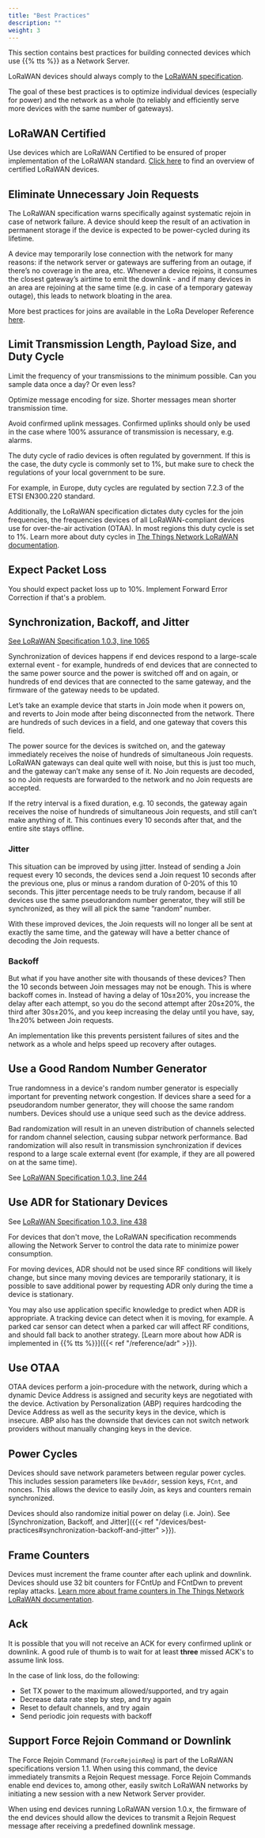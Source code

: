 ```yaml
---
title: "Best Practices"
description: ""
weight: 3
---
```


This section contains best practices for building connected devices which use {{% tts %}} as a Network Server.

<!--more-->

LoRaWAN devices should always comply to the [LoRaWAN specification](https://www.lora-alliance.org/lorawan-for-developers).

The goal of these best practices is to optimize individual devices (especially for power) and the network as a whole (to reliably and efficiently serve more devices with the same number of gateways).

## LoRaWAN Certified

Use devices which are LoRaWAN Certified to be ensured of proper implementation of the LoRaWAN standard. [Click here](https://lora-alliance.org/showcase/search/?_sfm_lorawan_certified_device=certified) to find an overview of certified LoRaWAN devices.

## Eliminate Unnecessary Join Requests

The LoRaWAN specification warns specifically against systematic rejoin in case of network failure. A device should keep the result of an activation in permanent storage if the device is expected to be power-cycled during its lifetime.

A device may temporarily lose connection with the network for many reasons: if the network server or gateways are suffering from an outage, if there’s no coverage in the area, etc. Whenever a device rejoins, it consumes the closest gateway’s airtime to emit the downlink - and if many devices in an area are rejoining at the same time (e.g. in case of a temporary gateway outage), this leads to network bloating in the area.

More best practices for joins are available in the LoRa Developer Reference [here](https://lora-developers.semtech.com/library/tech-papers-and-guides/the-book/joining-and-rejoining).

## Limit Transmission Length, Payload Size, and Duty Cycle

Limit the frequency of your transmissions to the minimum possible. Can you sample data once a day? Or even less?

Optimize message encoding for size. Shorter messages mean shorter transmission time.

Avoid confirmed uplink messages. Confirmed uplinks should only be used in the case where 100% assurance of transmission is necessary, e.g. alarms.

The duty cycle of radio devices is often regulated by government. If this is the case, the duty cycle is commonly set to 1%, but make sure to check the regulations of your local government to be sure.

For example, in Europe, duty cycles are regulated by section 7.2.3 of the ETSI EN300.220 standard.

Additionally, the LoRaWAN specification dictates duty cycles for the join frequencies, the frequencies devices of all LoRaWAN-compliant devices use for over-the-air activation (OTAA). In most regions this duty cycle is set to 1%. Learn more about duty cycles in [The Things Network LoRaWAN documentation](https://www.thethingsnetwork.org/docs/lorawan/duty-cycle/).

## Expect Packet Loss

You should expect packet loss up to 10%. Implement Forward Error Correction if that's a problem.

## Synchronization, Backoff, and Jitter

[See LoRaWAN Specification 1.0.3, line 1065](https://lora-alliance.org/wp-content/uploads/2020/11/lorawan1.0.3.pdf)

Synchronization of devices happens if end devices respond to a large-scale external event - for example, hundreds of end devices that are connected to the same power source and the power is switched off and on again, or hundreds of end devices that are connected to the same gateway, and the firmware of the gateway needs to be updated.

Let’s take an example device that starts in Join mode when it powers on, and reverts to Join mode after being disconnected from the network. There are hundreds of such devices in a field, and one gateway that covers this field.

The power source for the devices is switched on, and the gateway immediately receives the noise of hundreds of simultaneous Join requests. LoRaWAN gateways can deal quite well with noise, but this is just too much, and the gateway can’t make any sense of it. No Join requests are decoded, so no Join requests are forwarded to the network and no Join requests are accepted.

If the retry interval is a fixed duration, e.g. 10 seconds, the gateway again receives the noise of hundreds of simultaneous Join requests, and still can’t make anything of it. This continues every 10 seconds after that, and the entire site stays offline.

### Jitter

This situation can be improved by using jitter. Instead of sending a Join request every 10 seconds, the devices send a Join request 10 seconds after the previous one, plus or minus a random duration of 0-20% of this 10 seconds. This jitter percentage needs to be truly random, because if all devices use the same pseudorandom number generator, they will still be synchronized, as they will all pick the same “random” number.

With these improved devices, the Join requests will no longer all be sent at exactly the same time, and the gateway will have a better chance of decoding the Join requests.

### Backoff

But what if you have another site with thousands of these devices? Then the 10 seconds between Join messages may not be enough. This is where backoff comes in. Instead of having a delay of 10s±20%, you increase the delay after each attempt, so you do the second attempt after 20s±20%, the third after 30s±20%, and you keep increasing the delay until you have, say, 1h±20% between Join requests.

An implementation like this prevents persistent failures of sites and the network as a whole and helps speed up recovery after outages.

## Use a Good Random Number Generator

True randomness in a device's random number generator is especially important for preventing network congestion. If devices share a seed for a pseudorandom number generator, they will choose the same random numbers. Devices should use a unique seed such as the device address.

Bad randomization will result in an uneven distribution of channels selected for random channel selection, causing subpar network performance. Bad randomization will also result in transmission synchronization if devices respond to a large scale external event (for example, if they are all powered on at the same time).

See [LoRaWAN Specification 1.0.3, line 244](https://lora-alliance.org/wp-content/uploads/2020/11/lorawan1.0.3.pdf)

## Use ADR for Stationary Devices

See [LoRaWAN Specification 1.0.3, line 438](https://lora-alliance.org/wp-content/uploads/2020/11/lorawan1.0.3.pdf)

For devices that don't move, the LoRaWAN specification recommends allowing the Network Server to control the data rate to minimize power consumption.

For moving devices, ADR should not be used since RF conditions will likely change, but since many moving devices are temporarily stationary, it is possible to save additional power by requesting ADR only during the time a device is stationary.

You may also use application specific knowledge to predict when ADR is appropriate. A tracking device can detect when it is moving, for example. A parked car sensor can detect when a parked car will affect RF conditions, and should fall back to another strategy. [Learn more about how ADR is implemented in {{% tts %}}]({{< ref "/reference/adr" >}}).

## Use OTAA

OTAA devices perform a join-procedure with the network, during which a dynamic Device Address is assigned and security keys are negotiated with the device. Activation by Personalization (ABP) requires hardcoding the Device Address as well as the security keys in the device, which is insecure. ABP also has the downside that devices can not switch network providers without manually changing keys in the device.

## Power Cycles

Devices should save network parameters between regular power cycles. This includes session parameters like `DevAddr`, session keys, `FCnt`, and nonces. This allows the device to easily Join, as keys and counters remain synchronized.

Devices should also randomize initial power on delay (i.e. Join). See [Synchronization, Backoff, and Jitter]({{< ref "/devices/best-practices#synchronization-backoff-and-jitter" >}}).

## Frame Counters

Devices must increment the frame counter after each uplink and downlink. Devices should use 32 bit counters for FCntUp and FCntDwn to prevent replay attacks. [Learn more about frame counters in The Things Network LoRaWAN documentation](https://www.thethingsnetwork.org/docs/lorawan/security/#frame-counters).

## Ack

It is possible that you will not receive an ACK for every confirmed uplink or downlink. A good rule of thumb is to wait for at least **three** missed ACK's to assume link loss.

In the case of link loss, do the following:

- Set TX power to the maximum allowed/supported, and try again
- Decrease data rate step by step, and try again
- Reset to default channels, and try again
- Send periodic join requests with backoff

## Support Force Rejoin Command or Downlink

The Force Rejoin Command (`ForceRejoinReq`) is part of the LoRaWAN specifications version 1.1. When using this command, the device immediately transmits a Rejoin Request message. Force Rejoin Commands enable end devices to, among other, easily switch LoRaWAN networks by initiating a new session with a new Network Server provider.

When using end devices running LoRaWAN version 1.0.x, the firmware of the end devices should allow the devices to transmit a Rejoin Request message after receiving a predefined downlink message.